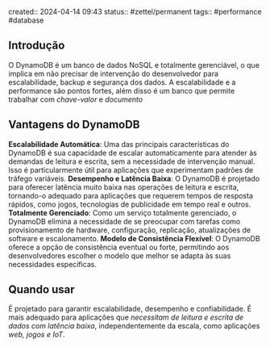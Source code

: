 created:: 2024-04-14 09:43
status:: #zettel/permanent 
tags:: #performance #database
## Introdução
O DynamoDB é um banco de dados NoSQL e totalmente gerenciável, o que implica em não precisar de intervenção do desenvolvedor para escalabilidade, backup e segurança dos dados. A escalabilidade e a performance são pontos fortes, além disso é um banco que permite trabalhar com *chave-valor*  e *documento*
## Vantagens do DynamoDB
**Escalabilidade Automática**: Uma das principais características do DynamoDB é sua capacidade de escalar automaticamente para atender às demandas de leitura e escrita, sem a necessidade de intervenção manual. Isso é particularmente útil para aplicações que experimentam padrões de tráfego variáveis. 
**Desempenho e Latência Baixa**: O DynamoDB é projetado para oferecer latência muito baixa nas operações de leitura e escrita, tornando-o adequado para aplicações que requerem tempos de resposta rápidos, como jogos, tecnologias de publicidade em tempo real e outros.
**Totalmente Gerenciado**: Como um serviço totalmente gerenciado, o DynamoDB elimina a necessidade de se preocupar com tarefas como provisionamento de hardware, configuração, replicação, atualizações de software e escalonamento.
**Modelo de Consistência Flexível**: O DynamoDB oferece a opção de consistência eventual ou forte, permitindo aos desenvolvedores escolher o modelo que melhor se adapta às suas necessidades específicas.
## Quando usar
É projetado para garantir escalabilidade, desempenho e confiabilidade. É mais adequado para aplicações que *necessitam de leitura e escrita de dados com latência baixa*, independentemente da escala, como aplicações *web, jogos e IoT*.